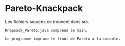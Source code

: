 # Pareto-Knackpack

Les fichiers sources ce trouvent dans src. 

 	Knapsack_Pareto.java comprend le main.
 	
 	Le programme imprime le front de Pareto à la console.
